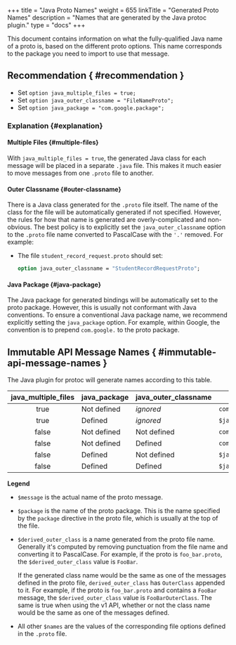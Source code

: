+++
title = "Java Proto Names"
weight = 655
linkTitle = "Generated Proto Names"
description = "Names that are generated by the Java protoc plugin."
type = "docs"
+++

This document contains information on what the fully-qualified Java name of a
proto is, based on the different proto options. This name corresponds to the
package you need to import to use that message.

## Recommendation { #recommendation }

*   Set `option java_multiple_files = true;`
*   Set `option java_outer_classname = "FileNameProto";`
*   Set `option java_package = "com.google.package";`

### Explanation {#explanation}

#### Multiple Files {#multiple-files}

With `java_multiple_files = true`, the generated Java class for each message
will be placed in a separate `.java` file. This makes it much easier to move
messages from one `.proto` file to another.

#### Outer Classname {#outer-classname}

There is a Java class generated for the `.proto` file itself. The name of the
class for the file will be automatically generated if not specified. However,
the rules for how that name is generated are overly-complicated and non-obvious.
The best policy is to explicitly set the `java_outer_classname` option to the
`.proto` file name converted to PascalCase with the `'.'` removed. For example:

*   The file `student_record_request.proto` should set:

    ```proto
    option java_outer_classname = "StudentRecordRequestProto";
    ```

#### Java Package {#java-package}

The Java package for generated bindings will be automatically set to the proto
package. However, this is usually not conformant with Java conventions. To
ensure a conventional Java package name, we recommend explicitly setting the
`java_package` option. For example, within Google, the convention is to prepend
`com.google.` to the proto package.

## Immutable API Message Names { #immutable-api-message-names }

The Java plugin for protoc will generate names according to this table.

java_multiple_files | java_package | java_outer_classname | Generated full message name
:-----------------: | ------------ | -------------------- | ---------------------------
true                | Not defined  | *ignored*            | `com.google.protos.$package.$message`
true                | Defined      | *ignored*            | `$java_package.$message`
false               | Not defined  | Not defined          | `com.google.protos.$package.$derived_outer_class.$message`
false               | Not defined  | Defined              | `com.google.protos.$package.$java_outer_classname.$message`
false               | Defined      | Not defined          | `$java_package.$derived_outer_class.$message`
false               | Defined      | Defined              | `$java_package.$java_outer_classname.$message`

**Legend**

*   `$message` is the actual name of the proto message.
*   `$package` is the name of the proto package. This is the name specified by
    the `package` directive in the proto file, which is usually at the top of
    the file.
*   `$derived_outer_class` is a name generated from the proto file name.
    Generally it's computed by removing punctuation from the file name and
    converting it to PascalCase. For example, if the proto is `foo_bar.proto`,
    the `$derived_outer_class` value is `FooBar`.

    If the generated class name would be the same as one of the messages defined
    in the proto file, `derived_outer_class` has `OuterClass` appended to it.
    For example, if the proto is `foo_bar.proto` and contains a `FooBar`
    message, the `$derived_outer_class` value is `FooBarOuterClass`. The same is
    true when using the v1 API, whether or not the class name would be the same
    as one of the messages defined.

*   All other `$names` are the values of the corresponding file options defined
    in the `.proto` file.
